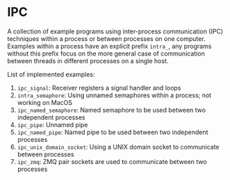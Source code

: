 # IPC
A collection of example programs using inter-process communication (IPC) techniques within a process or between processes on one computer.
Examples within a process have an explicit prefix `intra_`, any programs without this prefix focus on the more general case of communication between threads in different processes on a single host.

List of implemented examples:

1. `ipc_signal`: Receiver registers a signal handler and loops
2. `intra_semaphore`: Using unnamed semaphores within a process; not working on MacOS
3. `ipc_named_semaphore`: Named semaphore to be used between two independent processes
4. `ipc_pipe`: Unnamed pipe
5. `ipc_named_pipe`: Named pipe to be used between two independent processes
6. `ipc_unix_domain_socket`: Using a UNIX domain socket to communicate between processes
7. `ipc_zmq`: ZMQ pair sockets are used to communicate between two processes